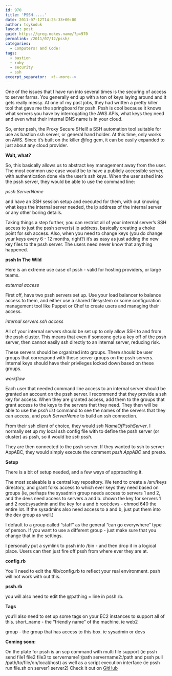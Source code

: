 ```yaml
---
id: 970
title: 'PSSH.....'
date: 2011-07-12T14:25:33+00:00
author: tsykoduk
layout: post
guid: https://greg.nokes.name/?p=970
permalink: /2011/07/12/pssh/
categories:
  - Computers! and Code!
tags:
  - bastion
  - ruby
  - security
  - ssh
excerpt_separator:  <!--more-->
---
```

One of the issues that I have run into several times is the securing of access to server farms. You generally end up with a ton of keys laying around and it gets really messy. At one of my past jobs, they had written a pretty killer tool that gave me the springboard for pssh. Pssh is cool because it knows what servers you have by interrogating the AWS APIs, what keys they need and even what their internal DNS name is in your cloud.

<!--more-->

So, enter pssh, the Proxy Secure SHell! a SSH automation tool suitable for use as bastion ssh server, or general hand holder. At this time, only works on AWS. Since it’s built on the killer @fog gem, it can be easily expanded to just about any cloud provider.

**Wait, what?**

So, this basically allows us to abstract key management away from the user. The most common use case would be to have a publicly accessible server, with authentication done via the user’s ssh keys. When the user sshed into the pssh server, they would be able to use the command line:

<em>pssh ServerName</em>

and have an SSH session setup and executed for them, with out knowing what keys the internal server needed, the ip address of the internal server or any other boring details.

Taking things a step further, you can restrict all of your internal server’s SSH access to just the pssh server(s) ip address, basically creating a choke point for ssh access. Also, when you need to change keys (you do change your keys every 6 - 12 months, right?) it’s as easy as just adding the new key files to the pssh server. The users need never know that anything happened.

**pssh In The Wild**

Here is an extreme use case of pssh - valid for hosting providers, or large teams.

<em>external access</em>

First off, have two pssh servers set up. Use your load balancer to balance access to them, and either use a shared filesystem or some configuration management tool like Puppet or Chef to create users and managing their access.

<em>internal servers ssh access</em>

All of your internal servers should be set up to only allow SSH to and from the pssh cluster. This means that even if someone gets a key off of the pssh server, then cannot easily ssh directly to an internal server, reducing risk.

These servers should be organized into groups. There should be user groups that correspond with these server groups on the pssh servers. Internal keys should have their privileges locked down based on these groups.

<em>workflow</em>

Each user that needed command line access to an internal server should be granted an account on the pssh server. I recommend that they provide a ssh key for access. When they are granted access, add them to the groups that grant access to the keys to the servers that they need. They then will be able to use the <em>pssh list</em> command to see the names of the servers that they can access, and <em>pssh ServerName</em> to build an ssh connection.

From their ssh client of choice, they would <em>ssh NameOfPsshServer</em>. I normally set up my local ssh config file with to define the pssh server (or cluster) as pssh, so it would be <em>ssh pssh</em>.

They are then connected to the pssh server. If they wanted to ssh to server AppABC, they would simply execute the comment <em>pssh AppABC</em> and presto.

**Setup**

There is a bit of setup needed, and a few ways of approaching it.

The most scaleable is a central key repository. We tend to create a /srv/keys directory, and grant folks access to which ever keys they need based on groups (ie, perhaps the sysadmin group needs access to servers 1 and 2, and the devs need access to servers a and b. chown the key for servers 1 and 2 root:sysadmin and the key for a and b root:devs - chmod 640 the entire lot. If the sysadmins also need access to a and b, just put them into the dev group as well.)

I default to a group called “staff” as the general “can go everywhere” type of person. If you want to use a different group - just make sure that you change that in the settings.

I personally put a symlink to pssh into /bin - and then drop it in a logical place. Users can then just fire off pssh from where ever they are at.

**config.rb**

You’ll need to edit the /lib/config.rb to reflect your real environment. pssh will not work with out this.

**pssh.rb**

you will also need to edit the @pathing = line in pssh.rb.

**Tags**

you’ll also need to set up some tags on your EC2 instances to support all of this.
short_name - the “friendly name” of the machine. ie web2

group - the group that has access to this box. ie sysadmin or devs

**Coming soon:**

On the plate for pssh is an scp command with multi file support (ie pssh send file1 file2 file3 to servername1:/path servername2:/path and pssh pull /path/to/file/on/local/host) as well as a script execution interface (ie pssh run file.sh on server1 server2)
Check it out on <a href="https://github.com/tsykoduk/pssh" target="_blank">GitHub</a>